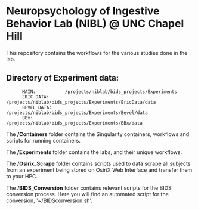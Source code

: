 # Neuropsychology of Ingestive Behavior Lab (NIBL) @  UNC Chapel Hill

This repository contains the workflows for the various studies done in the lab.

## Directory of Experiment data:
          MAIN:           /projects/niblab/bids_projects/Experiments
          ERIC DATA:      /projects/niblab/bids_projects/Experiments/EricData/data
          BEVEL DATA:     /projects/niblab/bids_projects/Experiments/Bevel/data
          BBx:            /projects/niblab/bids_projects/Experiments/BBx/data


The **/Containers** folder contains the Singularity containers, workflows and scripts for running containers.

The **/Experiments** folder contains the labs, and their unique workflows.

The **/Osirix_Scrape** folder contains scripts used to data scrape all subjects from an experiment being stored on OsiriX Web Interface and transfer them to your HPC.

The **/BIDS_Conversion** folder contains relevant scripts for the BIDS conversion process. Here you will find an automated script for the conversion, '~/BIDSconversion.sh'. 
